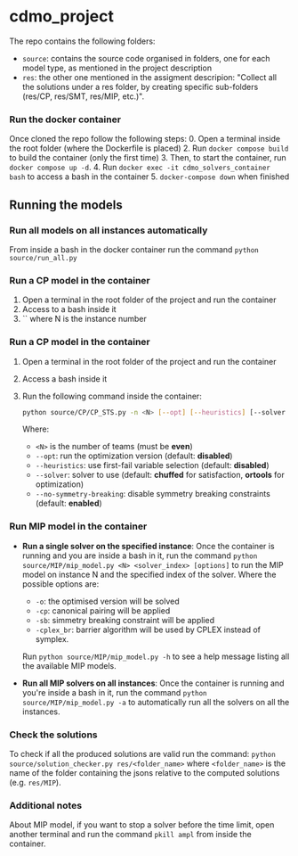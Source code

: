 # cdmo_project
The repo contains the following folders:
- `source`: contains the source code organised in folders, one for each model type, as mentioned in the project description
- `res`: the other one mentioned in the assigment descripion: "Collect all the solutions under a res folder, by creating specific sub-folders (res/CP, res/SMT, res/MIP, etc.)".

### Run the docker container
Once cloned the repo follow the following steps:
0. Open a terminal inside the root folder (where the Dockerfile is placed)
2. Run `docker compose build` to build the container (only the first time)
3. Then, to start the container, run `docker compose up -d`.
4. Run `docker exec -it cdmo_solvers_container bash` to access a bash in the container
5. `docker-compose down` when finished  

## Running the models

### Run all models on all instances automatically
From inside a bash in the docker container run the command `python source/run_all.py`

### Run a CP model in the container
1. Open a terminal in the root folder of the project and run the container
2. Access to a bash inside it
3. `` where N is the instance number

### Run a CP model in the container  
1. Open a terminal in the root folder of the project and run the container  
2. Access a bash inside it  
3. Run the following command inside the container:  
   ```bash
   python source/CP/CP_STS.py -n <N> [--opt] [--heuristics] [--solver {chuffed,gecode,ortools}] [--no-symmetry-breaking]
   ```

   Where:
   - `<N>` is the number of teams (must be **even**)
   - `--opt`: run the optimization version (default: **disabled**)
   - `--heuristics`: use first-fail variable selection (default: **disabled**)
   - `--solver`: solver to use (default: **chuffed** for satisfaction, **ortools** for optimization)
   - `--no-symmetry-breaking`: disable symmetry breaking constraints (default: **enabled**)


### Run MIP model in the container
- **Run a single solver on the specified instance**:
    Once the container is running and you are inside a bash in it, run the command `python source/MIP/mip_model.py <N> <solver_index> [options]` to run the MIP model on instance N and the specified index of the solver. 
    Where the possible options are:
    - `-o`: the optimised version will be solved
    - `-cp`: canonical pairing will be applied
    - `-sb`: simmetry breaking constraint will be applied
    - `-cplex_br`: barrier algorithm will be used by CPLEX instead of symplex.
    
    Run `python source/MIP/mip_model.py -h` to see a help message listing all the available MIP models.

- **Run all MIP solvers on all instances**:
    Once the container is running and you're inside a bash in it, run the command `python source/MIP/mip_model.py -a` to automatically run all the solvers on all the instances.


### Check the solutions
To check if all the produced solutions are valid run the command: `python source/solution_checker.py res/<folder_name>` where `<folder_name>` is the name of the folder containing the jsons relative to the computed solutions (e.g. `res/MIP`).

### Additional notes
About MIP model, if you want to stop a solver before the time limit, open another terminal and run the command `pkill ampl` from inside the container.

